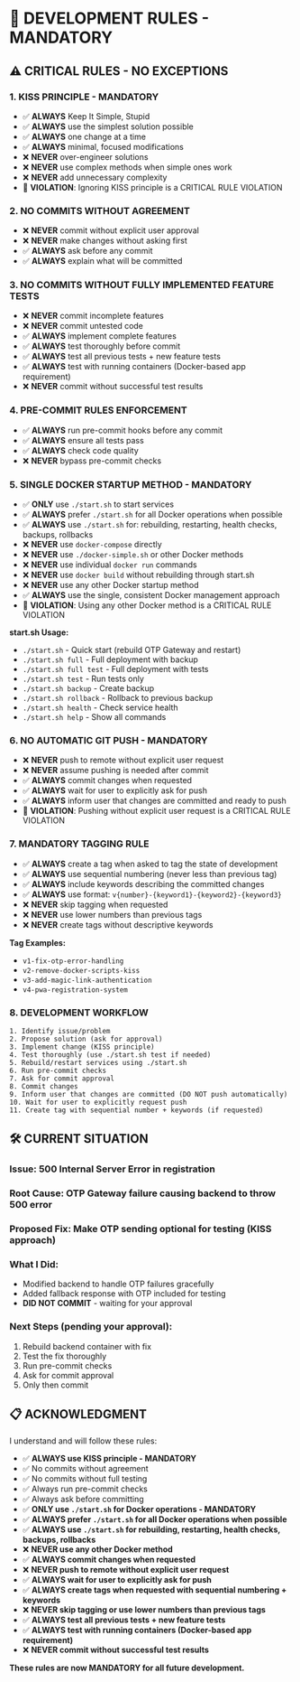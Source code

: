 # 🚨 DEVELOPMENT RULES - MANDATORY

## ⚠️ **CRITICAL RULES - NO EXCEPTIONS**

### 1. **KISS PRINCIPLE - MANDATORY**
- ✅ **ALWAYS** Keep It Simple, Stupid
- ✅ **ALWAYS** use the simplest solution possible
- ✅ **ALWAYS** one change at a time
- ✅ **ALWAYS** minimal, focused modifications
- ❌ **NEVER** over-engineer solutions
- ❌ **NEVER** use complex methods when simple ones work
- ❌ **NEVER** add unnecessary complexity
- 🚨 **VIOLATION**: Ignoring KISS principle is a CRITICAL RULE VIOLATION

### 2. **NO COMMITS WITHOUT AGREEMENT**
- ❌ **NEVER** commit without explicit user approval
- ❌ **NEVER** make changes without asking first
- ✅ **ALWAYS** ask before any commit
- ✅ **ALWAYS** explain what will be committed

### 3. **NO COMMITS WITHOUT FULLY IMPLEMENTED FEATURE TESTS**
- ❌ **NEVER** commit incomplete features
- ❌ **NEVER** commit untested code
- ✅ **ALWAYS** implement complete features
- ✅ **ALWAYS** test thoroughly before commit
- ✅ **ALWAYS** test all previous tests + new feature tests
- ✅ **ALWAYS** test with running containers (Docker-based app requirement)
- ❌ **NEVER** commit without successful test results

### 4. **PRE-COMMIT RULES ENFORCEMENT**
- ✅ **ALWAYS** run pre-commit hooks before any commit
- ✅ **ALWAYS** ensure all tests pass
- ✅ **ALWAYS** check code quality
- ❌ **NEVER** bypass pre-commit checks

### 5. **SINGLE DOCKER STARTUP METHOD - MANDATORY**
- ✅ **ONLY** use `./start.sh` to start services
- ✅ **ALWAYS** prefer `./start.sh` for all Docker operations when possible
- ✅ **ALWAYS** use `./start.sh` for: rebuilding, restarting, health checks, backups, rollbacks
- ❌ **NEVER** use `docker-compose` directly
- ❌ **NEVER** use `./docker-simple.sh` or other Docker methods
- ❌ **NEVER** use individual `docker run` commands
- ❌ **NEVER** use `docker build` without rebuilding through start.sh
- ❌ **NEVER** use any other Docker startup method
- ✅ **ALWAYS** use the single, consistent Docker management approach
- 🚨 **VIOLATION**: Using any other Docker method is a CRITICAL RULE VIOLATION

**start.sh Usage:**
- `./start.sh` - Quick start (rebuild OTP Gateway and restart)
- `./start.sh full` - Full deployment with backup
- `./start.sh full test` - Full deployment with tests
- `./start.sh test` - Run tests only
- `./start.sh backup` - Create backup
- `./start.sh rollback` - Rollback to previous backup
- `./start.sh health` - Check service health
- `./start.sh help` - Show all commands

### 6. **NO AUTOMATIC GIT PUSH - MANDATORY**
- ❌ **NEVER** push to remote without explicit user request
- ❌ **NEVER** assume pushing is needed after commit
- ✅ **ALWAYS** commit changes when requested
- ✅ **ALWAYS** wait for user to explicitly ask for push
- ✅ **ALWAYS** inform user that changes are committed and ready to push
- 🚨 **VIOLATION**: Pushing without explicit user request is a CRITICAL RULE VIOLATION

### 7. **MANDATORY TAGGING RULE**
- ✅ **ALWAYS** create a tag when asked to tag the state of development
- ✅ **ALWAYS** use sequential numbering (never less than previous tag)
- ✅ **ALWAYS** include keywords describing the committed changes
- ✅ **ALWAYS** use format: `v{number}-{keyword1}-{keyword2}-{keyword3}`
- ❌ **NEVER** skip tagging when requested
- ❌ **NEVER** use lower numbers than previous tags
- ❌ **NEVER** create tags without descriptive keywords

**Tag Examples:**
- `v1-fix-otp-error-handling`
- `v2-remove-docker-scripts-kiss`
- `v3-add-magic-link-authentication`
- `v4-pwa-registration-system`

### 8. **DEVELOPMENT WORKFLOW**
```
1. Identify issue/problem
2. Propose solution (ask for approval)
3. Implement change (KISS principle)
4. Test thoroughly (use ./start.sh test if needed)
5. Rebuild/restart services using ./start.sh
6. Run pre-commit checks
7. Ask for commit approval
8. Commit changes
9. Inform user that changes are committed (DO NOT push automatically)
10. Wait for user to explicitly request push
11. Create tag with sequential number + keywords (if requested)
```

## 🛠️ **CURRENT SITUATION**

### **Issue**: 500 Internal Server Error in registration
### **Root Cause**: OTP Gateway failure causing backend to throw 500 error
### **Proposed Fix**: Make OTP sending optional for testing (KISS approach)

### **What I Did**:
- Modified backend to handle OTP failures gracefully
- Added fallback response with OTP included for testing
- **DID NOT COMMIT** - waiting for your approval

### **Next Steps** (pending your approval):
1. Rebuild backend container with fix
2. Test the fix thoroughly
3. Run pre-commit checks
4. Ask for commit approval
5. Only then commit

## 📋 **ACKNOWLEDGMENT**

I understand and will follow these rules:
- ✅ **ALWAYS use KISS principle - MANDATORY**
- ✅ No commits without agreement
- ✅ No commits without full testing
- ✅ Always run pre-commit checks
- ✅ Always ask before committing
- ✅ **ONLY use `./start.sh` for Docker operations - MANDATORY**
- ✅ **ALWAYS prefer `./start.sh` for all Docker operations when possible**
- ✅ **ALWAYS use `./start.sh` for rebuilding, restarting, health checks, backups, rollbacks**
- ❌ **NEVER use any other Docker method**
- ✅ **ALWAYS commit changes when requested**
- ❌ **NEVER push to remote without explicit user request**
- ✅ **ALWAYS wait for user to explicitly ask for push**
- ✅ **ALWAYS create tags when requested with sequential numbering + keywords**
- ❌ **NEVER skip tagging or use lower numbers than previous tags**
- ✅ **ALWAYS test all previous tests + new feature tests**
- ✅ **ALWAYS test with running containers (Docker-based app requirement)**
- ❌ **NEVER commit without successful test results**

**These rules are now MANDATORY for all future development.**
